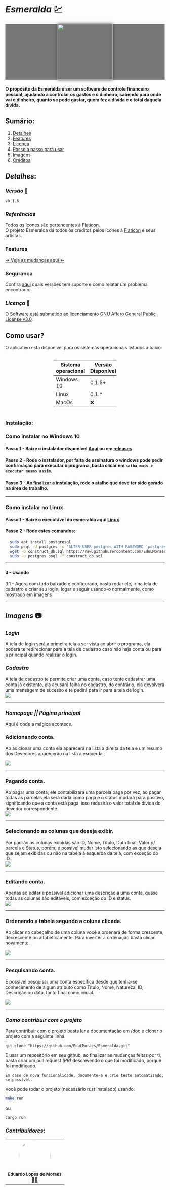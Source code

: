 # *Esmeralda* 💹
<div style="
  background-color: #777;
  ">
  <img src="./assets/images/icon.ico" style="
    display: flex;
    margin: auto;
    width: 175px;
    box-shadow: 0px 0px 10px #333;
  "/>
</div>

#### O propósito da Esmeralda é ser um software de controle financeiro pessoal, ajudando a controlar os gastos e o dinheiro, sabendo para onde vai o dinheiro, quanto se pode gastar, quem fez a dívida e o total daquela dívida.

## Sumário:
  1.    [Detalhes](#details)
  2.    [Features](./features.md)
  3.    [Licença](./LICENSE) 
  4.    [Passo a passo para usar](#how-use)
  5.    [Imagens](#images)
  6.    [Créditos](#credits)

## *Detalhes*: <section id="details"/>

### *Versão* 🤖
`v0.1.6`

### *Referências*
Todos os ícones são pertencentes à [Flaticon](https://www.flaticon.com/br/).
<br>
O projeto Esmeralda dá todos os créditos pelos ícones à [Flaticon](https://www.flaticon.com/br/) e seus artistas.

### Features
[ → Veja as mudanças aqui ←](./features.md) 

### Segurança
Confira [aqui](./SECURITY.md) quais versões tem suporte e como relatar um problema encontrado.  

### *Licença* 📜
O Software está submetido ao licenciamento [GNU Affero General Public License v3.0](./LICENSE).

## Como usar? <section id="how-use"/>

O aplicativo esta disponível para os sistemas operacionais listados a baixo:
<div style = "display: flex; margin: auto; width: 200px; font-size: larger;">

|Sistema <br> operacional|Versão <br> Disponível|
|-------------------|----------|
|Windows 10         |  0.1.5+  |
|Linux              |  0.1.*   |
|MacOs              |    ❌    |

</div>

### Instalação:

### Como instalar no Windows 10

#### Passo 1 - Baixe o instalador disponível [Aqui](https://github.com/EduLMoraes/Esmeralda/releases/download/v0.1.6/Esmeralda_installer-v0.1.6.exe) ou em [releases](https://github.com/EduLMoraes/Esmeralda/releases/)

#### Passo 2 - Rode o instalador, por falta de assinatura o windows pode pedir  confirmação para executar o programa, basta clicar em `saiba mais > executar mesmo assim`.

#### Passo 3 - Ao finalizar a instalação, rode o atalho que deve ter sido gerado na área de trabalho.

---

### Como instalar no Linux
#### Passo 1 - Baixe o executável do esmeralda aqui [Linux](https://github.com/EduLMoraes/Esmeralda/releases/download/v0.1.5/esmeralda)

#### Passo 2 - Rode estes comandos:
```bash
  sudo apt install postgresql
  sudo psql -U postgres -c "ALTER USER postgres WITH PASSWORD 'postgres';"
  wget -O construct_db.sql https://raw.githubusercontent.com/EduLMoraes/Esmeralda/main/src/Model/SQL/construct_db.sql
  sudo -u postgres psql -f construct_db.sql
```

---
#### 3 - Usando
  3.1 - Agora com tudo baixado e configurado, basta rodar ele, ir na tela de cadastro e criar seu login, logar e seguir usando-o normalmente, como mostrado em [imagens](#images)

---

## *Imagens* 📷 <section id = "images" />


### *Login*
A tela de login será a primeira tela a ser vista ao abrir o programa,
ela poderá te redirecionar para a tela de cadastro caso não haja conta
ou para a principal quando realizar o login.
### *Cadastro*
A tela de cadastro te permite criar uma conta, caso tente cadastrar uma
conta já existente, ela acusará falha no cadastro, do contrário, ela 
devolverá uma mensagem de sucesso e te pedirá para ir para a tela de login.
<img src="./assets/gif/login.gif" style="display: flex; margin: auto;">
___
### *Homepage || Página principal*
Aqui é onde a mágica acontece.
 ### Adicionando conta.
  
  Ao adicionar uma conta ela aparecerá na lista à direita da tela
  e um resumo dos Devedores aparecerão na lista à esquerda.

 <img src="./assets/gif/added.gif" style="display: flex; margin: auto;"> 
 
 ___

 ### Pagando conta.

  Ao pagar uma conta, ele contabilizará uma parcela paga por vez, ao
  pagar todas as parcelas ela será dada como paga e o status mudará
  para positivo, significando que a conta está paga, isso reduzirá
  o valor total de dívida do devedor correspondente.
<img src="./assets/gif/pay.gif" style="display: flex; margin: auto;">
 
 ___
 
 ### Selecionando as colunas que deseja exibir.
  Por padrão as colunas exibidas são ID, Nome, Título, Data final, 
  Valor p/ parcela e Status, porém, é possível mudar isto selecionando
  as que deseja que sejam exibidas ou não na tabela à esquerda da tela,
  com exceção do ID.
<img src="./assets/gif/select.gif" style="display: flex; margin: auto;">
 
 ___

 ### Editando conta.
  Apenas ao editar é possível adicionar uma descrição à uma conta,
  quase todas as colunas são editáveis, com exceção do ID e status.
<img src="./assets/gif/edit.gif" style="display: flex; margin: auto;">

 ____

 ### Ordenando a tabela segundo a coluna clicada.
  Ao clicar no cabeçalho de uma coluna você a ordenará de forma
  crescente, decrescente ou alfabeticamente. Para inverter a ordenação
  basta clicar novamente.

<img src="./assets/gif/ordened.gif" style="display: flex; margin: auto;">

______

 ### Pesquisando conta.
  É possível pesquisar uma conta específica desde que tenha-se 
  conhecimento de algum atributo como Título, Nome, Natureza, ID,
  Descrição ou data, tanto final como inicial.

<img src="./assets/gif/search.gif" style="display: flex; margin: auto;">

______



### *Como contribuir com o projeto*
Para contribuir com o projeto basta ler a documentação em [/doc](./doc/) e clonar o projeto com a seguinte linha
```git
git clone "https://github.com/EduLMoraes/Esmeralda.git"
```
E usar um repositório em seu github, ao finalizar as mudanças feitas por
ti, basta criar um pull request *(PR)* descrevendo o que foi modificado,
porquê foi modificado.

`Em caso de nova funcionalidade, documente-a e crie teste automatizado, se possível.`

Você pode rodar o projeto (necessário rust instalado) usando:
```bash
make run
```
ou
```bash
cargo run
```


### *Contribuidores*: <section id="credits"/>
<table>
  <tr>
     <td align="center"><a href="https://github.com/EduardoMoreaes"><img style="border-radius: 50%;" src="https://avatars.githubusercontent.com/u/88555769?v=4" width="100px;" alt=""/><br /><sub><b>Eduardo Lopes de Moraes</b></sub></a><br /><a href="https://github.com/EduardoMoreaes" title="Desenvolvedor">👨‍🚀</a></td>
  </tr>
<table>
